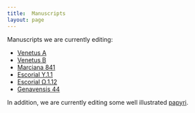 ```yaml
---
title:  Manuscripts
layout: page
---
```


Manuscripts we are currently editing:

-  [Venetus A](venetusA)
-  [Venetus B](venetusB)
-  [Marciana 841](marciana-841)
-  [Escorial Y.1.1](upsilon-1-1)
-  [Escorial Ω.1.12](omega-1-12)
-  [Genavensis 44](geneva-44)


In addition, we are currently editing some well illustrated [papyri](papyri).

